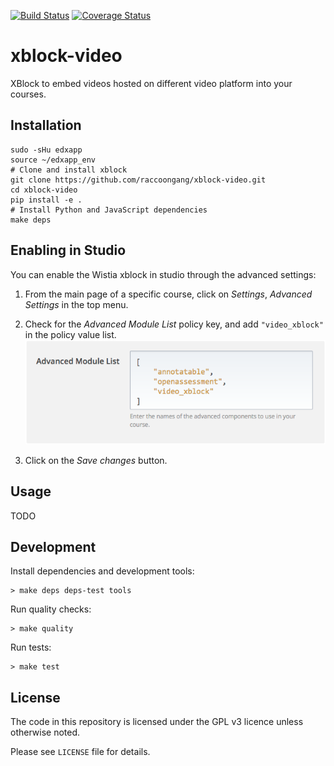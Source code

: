 [![Build Status](https://travis-ci.org/raccoongang/xblock-video.svg?branch=dev)](https://travis-ci.org/raccoongang/xblock-video)
[![Coverage Status](https://coveralls.io/repos/github/raccoongang/xblock-video/badge.svg?branch=dev)](https://coveralls.io/github/raccoongang/xblock-video?branch=dev)

# xblock-video

XBlock to embed videos hosted on different video platform into your courses.

## Installation

```shell
sudo -sHu edxapp
source ~/edxapp_env
# Clone and install xblock
git clone https://github.com/raccoongang/xblock-video.git
cd xblock-video
pip install -e .
# Install Python and JavaScript dependencies
make deps
```

## Enabling in Studio

You can enable the Wistia xblock in studio through the advanced
settings:

1. From the main page of a specific course, click on *Settings*,
   *Advanced Settings* in the top menu.
1. Check for the *Advanced Module List* policy key, and add
   `"video_xblock"` in the policy value list.
   ![Advanced Module List](doc/img/advanced_settings.png)

1. Click on the *Save changes* button.

## Usage

TODO

## Development

Install dependencies and development tools:
```shell
> make deps deps-test tools
```

Run quality checks:
```shell
> make quality
```

Run tests:
```shell
> make test
```

## License

The code in this repository is licensed under the GPL v3 licence unless otherwise noted.

Please see `LICENSE` file for details.
